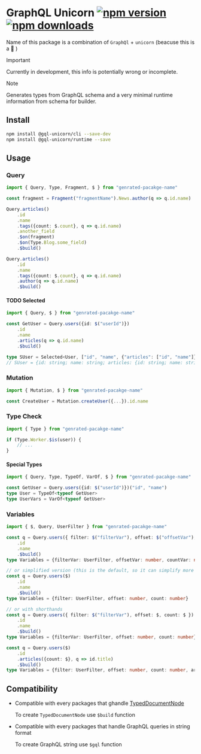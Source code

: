 # GraphQL Unicorn [![npm version](https://badgen.net/npm/v/@gql-unicorn/runtime)](https://npm.im/@gql-unicorn/runtime) [![npm downloads](https://badgen.net/npm/dm/@gql-unicorn/runtime)](https://npm.im/@gql-unicorn/runtime)

Name of this package is a combination of `GraphQl` + `unicorn` (beacuse this is a 🦄 )

> [!IMPORTANT]
> Currently in development, this info is potentially wrong or incomplete.

> [!NOTE]
> Generates types from GraphQL schema and a very minimal runtime information from schema for builder.

## Install

```bash
npm install @gql-unicorn/cli --save-dev
npm install @gql-unicorn/runtime --save
```

## Usage

### Query

```typescript
import { Query, Type, Fragment, $ } from "genrated-pacakge-name"

const fragment = Fragment("fragmentName").News.author(q => q.id.name)

Query.articles()
    .id
    .name
    .tags({count: $.count}, q => q.id.name)
    .another_field
    .$on(fragment)
    .$on(Type.Blog.some_field)
    .$build()

Query.articles()
    .id
    .name
    .tags({count: $.count}, q => q.id.name)
    .author(q => q.id.name)
    .$build()
```

#### TODO Selected

```typescript
import { Query, $ } from "genrated-pacakge-name"

const GetUser = Query.users({id: $("userId")})
    .id
    .name
    .articles(q => q.id.name)
    .$build()

type SUser = Selected<User, ["id", "name", {"articles": ["id", "name"]}]>
// SUser = {id: string; name: string; articles: {id: string; name: string}[]}
```


### Mutation

```typescript
import { Mutation, $ } from "genrated-pacakge-name"

const CreateUser = Mutation.createUser({...}).id.name
```


### Type Check

```typescript
import { Type } from "genrated-pacakge-name"

if (Type.Worker.$is(user)) {
    // ...
}
```

#### Special Types

```typescript
import { Query, Type, TypeOf, VarOf, $ } from "genrated-pacakge-name"

const GetUser = Query.users({id: $("userId")})("id", "name")
type User = TypeOf<typeof GetUser>
type UserVars = VarOf<typeof GetUser>
```

### Variables

```typescript
import { $, Query, UserFilter } from "genrated-pacakge-name"

const q = Query.users({ filter: $("filterVar"), offset: $("offsetVar"), count: $("countVar") })
    .id
    .name
    .$build()
type Variables = {filterVar: UserFilter, offsetVar: number, countVar: number}

// or simplified version (this is the default, so it can simplify more to: Query.users()...)
const q = Query.users($)
    .id
    .name
    .$build()
type Variables = {filter: UserFilter, offset: number, count: number}

// or with shorthands
const q = Query.users({ filter: $("filterVar"), offset: $, count: $ })
    .id
    .name
    .$build()
type Variables = {filterVar: UserFilter, offset: number, count: number}

const q = Query.users($)
    .id
    .articles({count: $}, q => id.title)
    .$build()
type Variables = {filter: UserFilter, offset: number, count: number, articles__count: number}
```

## Compatibility

* Compatible with every packages that ghandle [TypedDocumentNode](https://the-guild.dev/graphql/codegen/plugins/typescript/typed-document-node)

    To create `TypedDocumentNode` use `$build` function

* Compatible with every packages that handle GraphQL queries in string format

    To create GraphQL string use `$gql` function

